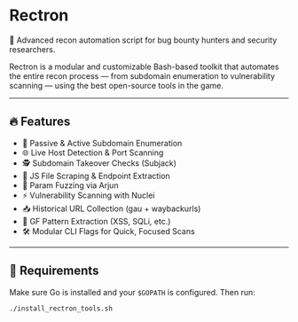 # Rectron

🚀 Advanced recon automation script for bug bounty hunters and security researchers.

Rectron is a modular and customizable Bash-based toolkit that automates the entire recon process — from subdomain enumeration to vulnerability scanning — using the best open-source tools in the game.

---

## 🔥 Features

- 🧠 Passive & Active Subdomain Enumeration
- 🌐 Live Host Detection & Port Scanning
- 🕵️ Subdomain Takeover Checks (Subjack)
- 📂 JS File Scraping & Endpoint Extraction
- 🧪 Param Fuzzing via Arjun
- ⚡ Vulnerability Scanning with Nuclei
- 📥 Historical URL Collection (gau + waybackurls)
- 🧬 GF Pattern Extraction (XSS, SQLi, etc.)
- 🛠️ Modular CLI Flags for Quick, Focused Scans

---

## 🧱 Requirements

Make sure Go is installed and your `$GOPATH` is configured. Then run:

```bash
./install_rectron_tools.sh

